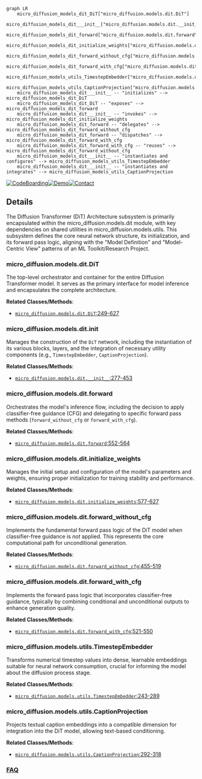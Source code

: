 ```mermaid
graph LR
    micro_diffusion_models_dit_DiT["micro_diffusion.models.dit.DiT"]
    micro_diffusion_models_dit___init__["micro_diffusion.models.dit.__init__"]
    micro_diffusion_models_dit_forward["micro_diffusion.models.dit.forward"]
    micro_diffusion_models_dit_initialize_weights["micro_diffusion.models.dit.initialize_weights"]
    micro_diffusion_models_dit_forward_without_cfg["micro_diffusion.models.dit.forward_without_cfg"]
    micro_diffusion_models_dit_forward_with_cfg["micro_diffusion.models.dit.forward_with_cfg"]
    micro_diffusion_models_utils_TimestepEmbedder["micro_diffusion.models.utils.TimestepEmbedder"]
    micro_diffusion_models_utils_CaptionProjection["micro_diffusion.models.utils.CaptionProjection"]
    micro_diffusion_models_dit___init__ -- "initializes" --> micro_diffusion_models_dit_DiT
    micro_diffusion_models_dit_DiT -- "exposes" --> micro_diffusion_models_dit_forward
    micro_diffusion_models_dit___init__ -- "invokes" --> micro_diffusion_models_dit_initialize_weights
    micro_diffusion_models_dit_forward -- "delegates" --> micro_diffusion_models_dit_forward_without_cfg
    micro_diffusion_models_dit_forward -- "dispatches" --> micro_diffusion_models_dit_forward_with_cfg
    micro_diffusion_models_dit_forward_with_cfg -- "reuses" --> micro_diffusion_models_dit_forward_without_cfg
    micro_diffusion_models_dit___init__ -- "instantiates and configures" --> micro_diffusion_models_utils_TimestepEmbedder
    micro_diffusion_models_dit___init__ -- "instantiates and integrates" --> micro_diffusion_models_utils_CaptionProjection
```

[![CodeBoarding](https://img.shields.io/badge/Generated%20by-CodeBoarding-9cf?style=flat-square)](https://github.com/CodeBoarding/GeneratedOnBoardings)[![Demo](https://img.shields.io/badge/Try%20our-Demo-blue?style=flat-square)](https://www.codeboarding.org/demo)[![Contact](https://img.shields.io/badge/Contact%20us%20-%20contact@codeboarding.org-lightgrey?style=flat-square)](mailto:contact@codeboarding.org)

## Details

The Diffusion Transformer (DiT) Architecture subsystem is primarily encapsulated within the micro_diffusion.models.dit module, with key dependencies on shared utilities in micro_diffusion.models.utils. This subsystem defines the core neural network structure, its initialization, and its forward pass logic, aligning with the "Model Definition" and "Model-Centric View" patterns of an ML Toolkit/Research Project.

### micro_diffusion.models.dit.DiT
The top-level orchestrator and container for the entire Diffusion Transformer model. It serves as the primary interface for model inference and encapsulates the complete architecture.


**Related Classes/Methods**:

- <a href="https://github.com/SonyResearch/micro_diffusion/blob/main/micro_diffusion/models/dit.py#L249-L627" target="_blank" rel="noopener noreferrer">`micro_diffusion.models.dit.DiT`:249-627</a>


### micro_diffusion.models.dit.__init__
Manages the construction of the `DiT` network, including the instantiation of its various blocks, layers, and the integration of necessary utility components (e.g., `TimestepEmbedder`, `CaptionProjection`).


**Related Classes/Methods**:

- <a href="https://github.com/SonyResearch/micro_diffusion/blob/main/micro_diffusion/models/dit.py#L277-L453" target="_blank" rel="noopener noreferrer">`micro_diffusion.models.dit.__init__`:277-453</a>


### micro_diffusion.models.dit.forward
Orchestrates the model's inference flow, including the decision to apply classifier-free guidance (CFG) and delegating to specific forward pass methods (`forward_without_cfg` or `forward_with_cfg`).


**Related Classes/Methods**:

- <a href="https://github.com/SonyResearch/micro_diffusion/blob/main/micro_diffusion/models/dit.py#L552-L564" target="_blank" rel="noopener noreferrer">`micro_diffusion.models.dit.forward`:552-564</a>


### micro_diffusion.models.dit.initialize_weights
Manages the initial setup and configuration of the model's parameters and weights, ensuring proper initialization for training stability and performance.


**Related Classes/Methods**:

- <a href="https://github.com/SonyResearch/micro_diffusion/blob/main/micro_diffusion/models/dit.py#L577-L627" target="_blank" rel="noopener noreferrer">`micro_diffusion.models.dit.initialize_weights`:577-627</a>


### micro_diffusion.models.dit.forward_without_cfg
Implements the fundamental forward pass logic of the DiT model when classifier-free guidance is *not* applied. This represents the core computational path for unconditional generation.


**Related Classes/Methods**:

- <a href="https://github.com/SonyResearch/micro_diffusion/blob/main/micro_diffusion/models/dit.py#L455-L519" target="_blank" rel="noopener noreferrer">`micro_diffusion.models.dit.forward_without_cfg`:455-519</a>


### micro_diffusion.models.dit.forward_with_cfg
Implements the forward pass logic that incorporates classifier-free guidance, typically by combining conditional and unconditional outputs to enhance generation quality.


**Related Classes/Methods**:

- <a href="https://github.com/SonyResearch/micro_diffusion/blob/main/micro_diffusion/models/dit.py#L521-L550" target="_blank" rel="noopener noreferrer">`micro_diffusion.models.dit.forward_with_cfg`:521-550</a>


### micro_diffusion.models.utils.TimestepEmbedder
Transforms numerical timestep values into dense, learnable embeddings suitable for neural network consumption, crucial for informing the model about the diffusion process stage.


**Related Classes/Methods**:

- <a href="https://github.com/SonyResearch/micro_diffusion/blob/main/micro_diffusion/models/utils.py#L243-L289" target="_blank" rel="noopener noreferrer">`micro_diffusion.models.utils.TimestepEmbedder`:243-289</a>


### micro_diffusion.models.utils.CaptionProjection
Projects textual caption embeddings into a compatible dimension for integration into the DiT model, allowing text-based conditioning.


**Related Classes/Methods**:

- <a href="https://github.com/SonyResearch/micro_diffusion/blob/main/micro_diffusion/models/utils.py#L292-L318" target="_blank" rel="noopener noreferrer">`micro_diffusion.models.utils.CaptionProjection`:292-318</a>




### [FAQ](https://github.com/CodeBoarding/GeneratedOnBoardings/tree/main?tab=readme-ov-file#faq)